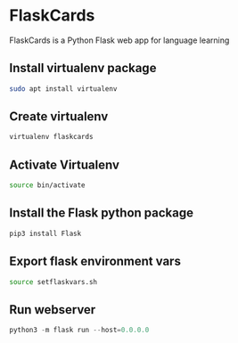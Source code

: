 # FlaskCards

FlaskCards is a Python Flask web app for language learning


## Install virtualenv package


```bash
sudo apt install virtualenv
```

## Create virtualenv


```bash
virtualenv flaskcards
```

## Activate Virtualenv


```bash
source bin/activate
```


## Install the Flask python package
```bash
pip3 install Flask
```


## Export flask environment vars


```bash
source setflaskvars.sh
```

## Run webserver

```python
python3 -m flask run --host=0.0.0.0
```
